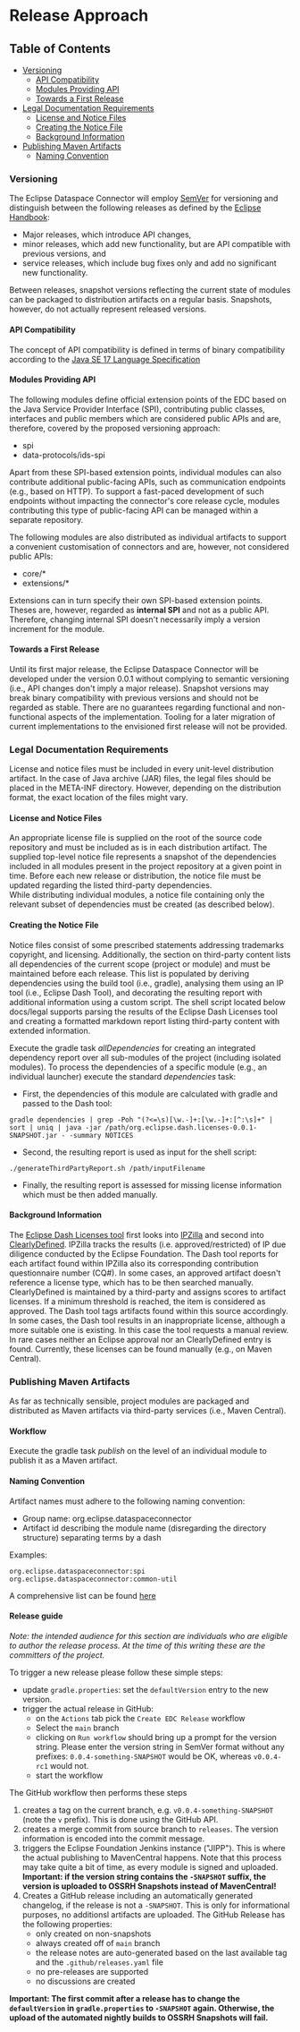 Release Approach
================

## Table of Contents

* [Versioning](#versioning)
    * [API Compatibility](#api-compatibility)
    * [Modules Providing API](#modules-providing-api)
    * [Towards a First Release](#towards-a-first-release)
* [Legal Documentation Requirements](#legal-documentation-requirements)
    * [License and Notice Files](#license-and-notice-files)
    * [Creating the Notice File](#creating-the-notice-file)
    * [Background Information](#background-information)
* [Publishing Maven Artifacts](#publishing-maven-artifacts)
    * [Naming Convention](#naming-convention)

### Versioning

The Eclipse Dataspace Connector will employ [SemVer](https://semver.org) for versioning and distinguish between the
following releases as defined by the [Eclipse Handbook](https://www.eclipse.org/projects/handbook/#release):

- Major releases, which introduce API changes,
- minor releases, which add new functionality, but are API compatible with previous versions, and
- service releases, which include bug fixes only and add no significant new functionality.

Between releases, snapshot versions reflecting the current state of modules can be packaged to distribution artifacts on
a regular basis. Snapshots, however, do not actually represent released versions.

#### API Compatibility

The concept of API compatibility is defined in terms of binary compatibility according to
the [Java SE 17 Language Specification](https://docs.oracle.com/javase/specs/jls/se17/html/jls-13.html)

#### Modules Providing API

The following modules define official extension points of the EDC based on the Java Service Provider Interface (SPI),
contributing public classes, interfaces and public members which are considered public APIs and are, therefore, covered
by the proposed versioning approach:

- spi
- data-protocols/ids-spi

Apart from these SPI-based extension points, individual modules can also contribute additional public-facing APIs, such
as communication endpoints (e.g., based on HTTP). To support a fast-paced development of such endpoints without
impacting the connector's core release cycle, modules contributing this type of public-facing API can be managed within
a separate repository.

The following modules are also distributed as individual artifacts to support a convenient customisation of connectors
and are, however, not considered public APIs:

- core/*
- extensions/*

Extensions can in turn specify their own SPI-based extension points. Theses are, however, regarded as **internal SPI**
and not as a public API. Therefore, changing internal SPI doesn't necessarily imply a version increment for the module.

#### Towards a First Release

Until its first major release, the Eclipse Dataspace Connector will be developed under the version 0.0.1 without
complying to semantic versioning (i.e., API changes don't imply a major release). Snapshot versions may break binary
compatibility with previous versions and should not be regarded as stable. There are no guarantees regarding functional
and non-functional aspects of the implementation. Tooling for a later migration of current implementations to the
envisioned first release will not be provided.

### Legal Documentation Requirements

License and notice files must be included in every unit-level distribution artifact. In the case of Java archive (JAR)
files, the legal files should be placed in the META-INF directory. However, depending on the distribution format, the
exact location of the files might vary.

#### License and Notice Files

An appropriate license file is supplied on the root of the source code repository and must be included as is in each
distribution artifact. The supplied top-level notice file represents a snapshot of the dependencies included in all
modules present in the project repository at a given point in time. Before each new release or distribution, the notice
file must be updated regarding the listed third-party dependencies.  
While distributing individual modules, a notice file containing only the relevant subset of dependencies must be
created (as described below).

#### Creating the Notice File

Notice files consist of some prescribed statements addressing trademarks copyright, and licensing. Additionally, the
section on third-party content lists all dependencies of the current scope (project or module) and must be maintained
before each release. This list is populated by deriving dependencies using the build tool (i.e., gradle), analysing them
using an IP tool (i.e., Eclipse Dash Tool), and decorating the resulting report with additional information using a
custom script. The shell script located below docs/legal supports parsing the results of the Eclipse Dash Licenses tool
and creating a formatted markdown report listing third-party content with extended information.

Execute the gradle task *allDependencies* for creating an integrated dependency report over all sub-modules of the
project (including isolated modules). To process the dependencies of a specific module (e.g., an individual launcher)
execute the standard *dependencies* task:

- First, the dependencies of this module are calculated with gradle and passed to the Dash tool:

```
gradle dependencies | grep -Poh "(?<=\s)[\w.-]+:[\w.-]+:[^:\s]+" | sort | uniq | java -jar /path/org.eclipse.dash.licenses-0.0.1-SNAPSHOT.jar - -summary NOTICES
```

- Second, the resulting report is used as input for the shell script:

```
./generateThirdPartyReport.sh /path/inputFilename
```

- Finally, the resulting report is assessed for missing license information which must be then added manually.

#### Background Information

The [Eclipse Dash Licenses tool](https://github.com/eclipse/dash-licenses) first looks
into [IPZilla](https://dev.eclipse.org/ipzilla) and second into [ClearlyDefined](https://clearlydefined.io). IPZilla
tracks the results (i.e. approved/restricted) of IP due diligence conducted by the Eclipse Foundation. The Dash tool
reports for each artifact found within IPZilla also its corresponding contribution questionnaire number (CQ#). In some
cases, an approved artifact doesn't reference a license type, which has to be then searched manually. ClearlyDefined is
maintained by a third-party and assigns scores to artifact licenses. If a minimum threshold is reached, the item is
considered as approved. The Dash tool tags artifacts found within this source accordingly. In some cases, the Dash tool
results in an inappropriate license, although a more suitable one is existing. In this case the tool requests a manual
review. In rare cases neither an Eclipse approval nor an ClearlyDefined entry is found. Currently, these licenses can be
found manually (e.g., on Maven Central).

### Publishing Maven Artifacts

As far as technically sensible, project modules are packaged and distributed as Maven artifacts via third-party
services (i.e., Maven Central).

#### Workflow

Execute the gradle task *publish* on the level of an individual module to publish it as a Maven artifact.

#### Naming Convention

Artifact names must adhere to the following naming convention:

- Group name: org.eclipse.dataspaceconnector
- Artifact id describing the module name (disregarding the directory structure) separating terms by a dash

Examples:

```
org.eclipse.dataspaceconnector:spi
org.eclipse.dataspaceconnector:common-util
```

A comprehensive list can be found [here](modules.md)

#### Release guide

_Note: the intended audience for this section are individuals who are eligible to author the release process. At the
time of this writing these are the committers of the project._

To trigger a new release please follow these simple steps:

- update `gradle.properties`: set the `defaultVersion` entry to the new version.
- trigger the actual release in GitHub:
    - on the `Actions` tab pick the `Create EDC Release` workflow
    - Select the `main` branch
    - clicking on `Run workflow` should bring up a prompt for the version string. Please enter the version string in
      SemVer format without any prefixes: `0.0.4-something-SNAPSHOT` would be OK, whereas `v0.0.4-rc1` would not.
    - start the workflow

The GitHub workflow then performs these steps

1. creates a tag on the current branch, e.g. `v0.0.4-something-SNAPSHOT` (note the `v` prefix). This is done using the
   GitHub API.
2. creates a merge commit from source branch to `releases`. The version information is encoded into the commit message.
3. triggers the Eclipse Foundation Jenkins instance ("JIPP"). This is where the actual publishing to MavenCentral
   happens. Note that this process may take quite a bit of time, as every module is signed and uploaded. **Important: if
   the version string contains the `-SNAPSHOT` suffix, the version is uploaded to OSSRH Snapshots instead of
   MavenCentral!**
4. Creates a GitHub release including an automatically generated changelog, if the release is not a `-SNAPSHOT`. This is
   only for informational purposes, no additionsl artifacts are uploaded. The GitHub Release has the following
   properties:
    - only created on non-snapshots
    - always created off of `main` branch
    - the release notes are auto-generated based on the last available tag and the `.github/releases.yaml` file
    - no pre-releases are supported
    - no discussions are created

**Important: The first commit after a release has to change the `defaultVersion` in `gradle.properties` to `-SNAPSHOT`
again. Otherwise, the upload of the automated nightly builds to OSSRH Snapshots will fail.** 
